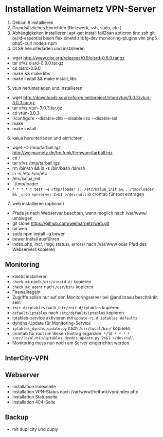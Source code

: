 # Installation Weimarnetz VPN-Server

1. Debian 8 installieren
2. Grundsätzliches Einrichten (Netzwerk, ssh, sudo, etc.)
3. Abhängigkeiten installieren: apt-get install fail2ban apticron tinc zsh git build-essential bison flex xinetd zlib1g-dev monitoring-plugins vim php5 php5-curl nodejs npm
4. OLSR herunterladen und installieren
 * wget http://www.olsr.org/releases/0.9/olsrd-0.9.0.tar.gz
 * tar xfvz olsrd-0.9.0.tar.gz
 * cd olsrd-0.9.0
 * make && make libs
 * make install && make install_libs
5. vtun herunterladen und installieren
 * wget http://downloads.sourceforge.net/project/vtun/vtun/3.0.3/vtun-3.0.3.tar.gz
 * tar xfvz vtun-3.0.3.tar.gz
 * cd vtun-3.0.3
 * ./configure --disable-zlib --disable-lzo --disable-ssl
 * make
 * make install
6. kalua herunterladen und einrichten
 * wget -O /tmp/tarball.tgz http://weimarnetz.de/freifunk/firmware/tarball.tgz
 * cd /
 * tar xfvz /tmp/tarball.tgz
 * rm /bin/sh && ln -s /bin/bash /bin/sh
 * ln -s /etc /var/etc
 * /etc/kalua_init
 * . /tmp/loader
 * ```* * * * * test -e /tmp/loader || /etc/kalua_init && . /tmp/loader && _cron vpnserver 2>&1 >/dev/null``` in crontab für root eintragen
7. web installieren (optional)
 * Pfade je nach Webserver beachten, wenn möglich nach /var/www/ umbiegen
 * git clone https://github.com/weimarnetz/web.git
 * cd web
 * sudo npm install -g bower
 * bower install ausführen
 * index.php, inc/, img/, status/, errors/ nach /var/www oder Pfad des Webservers kopieren


Monitoring
----------
* xinetd installieren 
 * ```check_mk``` nach ```/etc/xinetd.d/``` kopieren
 * ```check_mk_agent``` nach ```/usr/bin/``` kopieren
* Firewallregeln
 * Zugriffe sollen nur auf den Monitoringserver bei @andibraeu beschränkt sein
 * ```init.d/iptables``` nach ```/etc/init.d/iptables``` kopieren
 * ```default/iptables``` nach ```/etc/default/iptables``` kopieren
 * iptables-service aktivieren mit ```update-rc.d iptables defaults```
* dyndns-Update für Monitoring-Service
 * ```iptables_dyndns_update.py``` nach ```/usr/local/bin/``` kopieren
 * crontab für root um diesen Eintrag ergänzen: ```*/10 * * * * /usr/local/bin/iptables_dyndns_update.py 2>&1 >/dev/null```
* Monitoring muss nun noch am Server eingerichtet werden

InterCity-VPN
-------------


Webserver
---------
* Installation Indexseite
* Installation VPN-Status nach /var/www/freifunk/vpn/index.php
* Installation Statusseite
* Installation 404-Seite

Backup
------
* mit duplicity und duply

